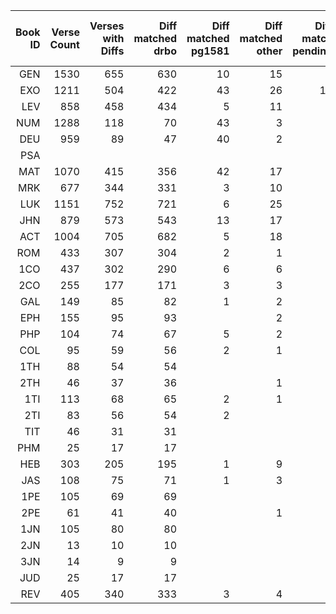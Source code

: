 | Book<br>ID | Verse<br>Count | Verses<br>with<br>Diffs | Diff<br>matched<br>drbo | Diff<br>matched<br>pg1581 | Diff<br>matched<br>other | Diff<br>match<br>pending | Manual<br>edits | Percent<br>with<br>Diffs | Percent<br>Verses<br>matched<br>drbo | Percent<br>Diffs<br>matched<br>drbo |
| ---: | ---: | ---: | ---: | ---: | ---: | ---: | ---: | ---: | ---: | ---: |
|  GEN  | 1530  |  655  |  630  |   10  |   15  |       |    5  | 42%  | 98.4%  | 96%  |
|  EXO  | 1211  |  504  |  422  |   43  |   26  |   13  |    1  | 41%  | 93.2%  | 83%  |
|  LEV  |  858  |  458  |  434  |    5  |   11  |    8  |       | 53%  | 97.2%  | 94%  |
|  NUM  | 1288  |  118  |   70  |   43  |    3  |    2  |       |  9%  | 96.3%  | 59%  |
|  DEU  |  959  |   89  |   47  |   40  |    2  |       |       |  9%  | 95.6%  | 52%  |
|  PSA  |       |       |       |       |       |       |    1 |     |     |      |
|  MAT  | 1070  |  415  |  356  |   42  |   17  |       |    6  | 38%  | 94.5%  | 85%  |
|  MRK  |  677  |  344  |  331  |    3  |   10  |       |    3  | 50%  | 98.1%  | 96%  |
|  LUK  | 1151  |  752  |  721  |    6  |   25  |       |    5  | 65%  | 97.3%  | 95%  |
|  JHN  |  879  |  573  |  543  |   13  |   17  |       |    3  | 65%  | 96.6%  | 94%  |
|  ACT  | 1004  |  705  |  682  |    5  |   18  |       |    9  | 70%  | 97.7%  | 96%  |
|  ROM  |  433  |  307  |  304  |    2  |    1  |       |       | 70%  | 99.3%  | 99%  |
|  1CO  |  437  |  302  |  290  |    6  |    6  |       |       | 69%  | 97.3%  | 96%  |
|  2CO  |  255  |  177  |  171  |    3  |    3  |       |       | 69%  | 97.6%  | 96%  |
|  GAL  |  149  |   85  |   82  |    1  |    2  |       |       | 57%  | 98.0%  | 96%  |
|  EPH  |  155  |   95  |   93  |       |    2  |       |       | 61%  | 98.7%  | 97%  |
|  PHP  |  104  |   74  |   67  |    5  |    2  |       |    1  | 71%  | 93.3%  | 90%  |
|  COL  |   95  |   59  |   56  |    2  |    1  |       |       | 62%  | 96.8%  | 94%  |
|  1TH  |   88  |   54  |   54  |       |       |       |       | 61%  | 100.0%  | 100%  |
|  2TH  |   46  |   37  |   36  |       |    1  |       |       | 80%  | 97.8%  | 97%  |
|  1TI  |  113  |   68  |   65  |    2  |    1  |       |       | 60%  | 97.3%  | 95%  |
|  2TI  |   83  |   56  |   54  |    2  |       |       |       | 67%  | 97.6%  | 96%  |
|  TIT  |   46  |   31  |   31  |       |       |       |       | 67%  | 100.0%  | 100%  |
|  PHM  |   25  |   17  |   17  |       |       |       |       | 68%  | 100.0%  | 100%  |
|  HEB  |  303  |  205  |  195  |    1  |    9  |       |       | 67%  | 96.7%  | 95%  |
|  JAS  |  108  |   75  |   71  |    1  |    3  |       |       | 69%  | 96.3%  | 94%  |
|  1PE  |  105  |   69  |   69  |       |       |       |       | 65%  | 100.0%  | 100%  |
|  2PE  |   61  |   41  |   40  |       |    1  |       |       | 67%  | 98.4%  | 97%  |
|  1JN  |  105  |   80  |   80  |       |       |       |       | 76%  | 100.0%  | 100%  |
|  2JN  |   13  |   10  |   10  |       |       |       |       | 76%  | 100.0%  | 100%  |
|  3JN  |   14  |    9  |    9  |       |       |       |       | 64%  | 100.0%  | 100%  |
|  JUD  |   25  |   17  |   17  |       |       |       |       | 68%  | 100.0%  | 100%  |
|  REV  |  405  |  340  |  333  |    3  |    4  |       |       | 83%  | 98.3%  | 97%  |
